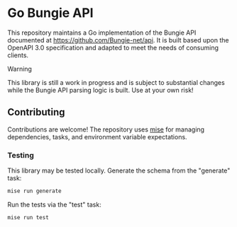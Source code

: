 # Go Bungie API

This repository maintains a Go implementation of the Bungie API documented at https://github.com/Bungie-net/api. It is built based upon the OpenAPI 3.0 specification and adapted to meet the needs of consuming clients.

> [!WARNING]
> This library is still a work in progress and is subject to substantial changes while the Bungie API parsing logic is built. Use at your own risk!

## Contributing

Contributions are welcome! The repository uses [mise](https://mise.jdx.dev) for managing dependencies, tasks, and environment variable expectations.

### Testing

This library may be tested locally. Generate the schema from the "generate" task:

```sh
mise run generate
```

Run the tests via the "test" task:

```sh
mise run test
```
